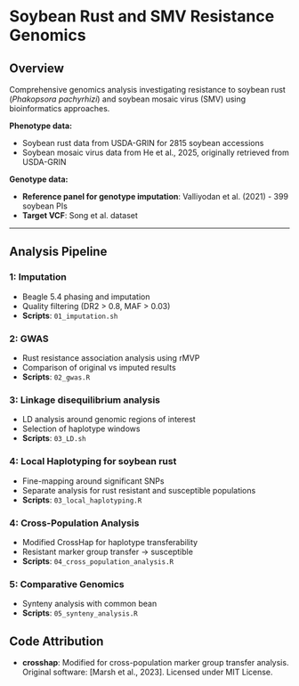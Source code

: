 # Soybean Rust and SMV Resistance Genomics

## Overview
Comprehensive genomics analysis investigating resistance to soybean rust (*Phakopsora pachyrhizi*) and soybean mosaic virus (SMV) using bioinformatics approaches.

**Phenotype data:**
- Soybean rust data from USDA-GRIN for 2815 soybean accessions
- Soybean mosaic virus data from He et al., 2025, originally retrieved from USDA-GRIN

**Genotype data:**
- **Reference panel for genotype imputation**: Valliyodan et al. (2021) - 399 soybean PIs
- **Target VCF**: Song et al. dataset

---

## Analysis Pipeline

### **1: Imputation**
- Beagle 5.4 phasing and imputation
- Quality filtering (DR2 > 0.8, MAF > 0.03)
- **Scripts**: `01_imputation.sh`

### **2: GWAS**  
- Rust resistance association analysis using rMVP
- Comparison of original vs imputed results
- **Scripts**: `02_gwas.R`

### **3: Linkage disequilibrium analysis**  
- LD analysis around genomic regions of interest
- Selection of haplotype windows
- **Scripts**: `03_LD.sh`

### **4: Local Haplotyping for soybean rust**
- Fine-mapping around significant SNPs
- Separate analysis for rust resistant and susceptible populations
- **Scripts**: `03_local_haplotyping.R`

### **4: Cross-Population Analysis**
- Modified CrossHap for haplotype transferability
- Resistant marker group transfer → susceptible 
- **Scripts**: `04_cross_population_analysis.R`

### **5: Comparative Genomics**
- Synteny analysis with common bean
- **Scripts**: `05_synteny_analysis.R`


## Code Attribution

- **crosshap**: Modified for cross-population marker group transfer analysis. Original software: [Marsh et al., 2023]. Licensed under MIT License.


